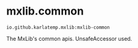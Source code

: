 # mxlib.common

`io.github.karlatemp.mxlib:mxlib-common`

The MxLib's common apis. UnsafeAccessor used.

